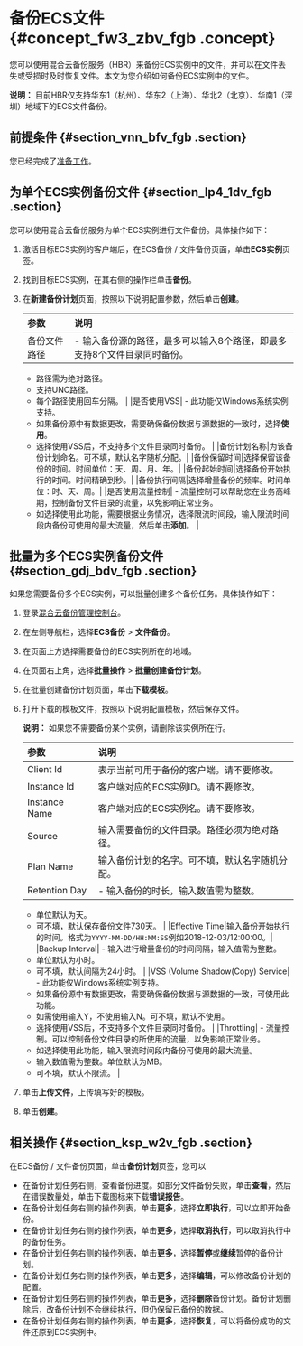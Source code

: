 # 备份ECS文件 {#concept_fw3_zbv_fgb .concept}

您可以使用混合云备份服务（HBR）来备份ECS实例中的文件，并可以在文件丢失或受损时及时恢复文件。本文为您介绍如何备份ECS实例中的文件。

**说明：** 目前HBR仅支持华东1（杭州）、华东2（上海）、华北2（北京）、华南1（深圳）地域下的ECS文件备份。

## 前提条件 {#section_vnn_bfv_fgb .section}

您已经完成了[准备工作](intl.zh-CN/ECS备份教程/文件备份/准备工作.md)。

## 为单个ECS实例备份文件 {#section_lp4_1dv_fgb .section}

您可以使用混合云备份服务为单个ECS实例进行文件备份。具体操作如下：

1.  激活目标ECS实例的客户端后，在ECS备份 / 文件备份页面，单击**ECS实例**页签。
2.  找到目标ECS实例，在其右侧的操作栏单击**备份**。
3.  在**新建备份计划**页面，按照以下说明配置参数，然后单击**创建**。

    |参数|说明|
    |:-|:-|
    |备份文件路径|     -   输入备份源的路径，最多可以输入8个路径，即最多支持8个文件目录同时备份。
    -   路径需为绝对路径。
    -   支持UNC路径。
    -   每个路径使用回车分隔。
 |
    |是否使用VSS|     -   此功能仅Windows系统实例支持。
    -   如果备份源中有数据更改，需要确保备份数据与源数据的一致时，选择**使用**。
    -   选择使用VSS后，不支持多个文件目录同时备份。
 |
    |备份计划名称|为该备份计划命名。可不填，默认名字随机分配。|
    |备份保留时间|选择保留该备份的时间。时间单位：天、周、月、年。|
    |备份起始时间|选择备份开始执行的时间。时间精确到秒。|
    |备份执行间隔|选择增量备份的频率。时间单位：时、天、周。|
    |是否使用流量控制|     -   流量控制可以帮助您在业务高峰期，控制备份文件目录的流量，以免影响正常业务。
    -   如选择使用此功能，需要根据业务情况，选择限流时间段，输入限流时间段内备份可使用的最大流量，然后单击**添加**。
 |


## 批量为多个ECS实例备份文件 {#section_gdj_bdv_fgb .section}

如果您需要备份多个ECS实例，可以批量创建多个备份任务。具体操作如下：

1.  登录[混合云备份管理控制台](https://hbr.console.aliyun.com)。
2.  在左侧导航栏，选择**ECS备份** \> **文件备份**。
3.  在页面上方选择需要备份的ECS实例所在的地域。
4.  在页面右上角，选择**批量操作** \> **批量创建备份计划**。
5.  在批量创建备份计划页面，单击**下载模板**。
6.  打开下载的模板文件，按照以下说明配置模板，然后保存文件。

    **说明：** 如果您不需要备份某个实例，请删除该实例所在行。

    |参数|说明|
    |:-|:-|
    |Client Id|表示当前可用于备份的客户端。请不要修改。|
    |Instance Id|客户端对应的ECS实例ID。请不要修改。|
    |Instance Name|客户端对应的ECS实例名。请不要修改。|
    |Source|输入需要备份的文件目录。路径必须为绝对路径。|
    |Plan Name|输入备份计划的名字。可不填，默认名字随机分配。|
    |Retention Day|     -   输入备份的时长，输入数值需为整数。
    -   单位默认为天。
    -   可不填，默认保存备份文件730天。
 |
    |Effective Time|输入备份开始执行的时间。格式为`YYYY-MM-DD/HH:MM:SS`例如2018-12-03/12:00:00。|
    |Backup Interval|     -   输入进行增量备份的时间间隔，输入值需为整数。
    -   单位默认为小时。
    -   可不填，默认间隔为24小时。
 |
    |VSS \(Volume Shadow\(Copy\) Service|     -   此功能仅Windows系统实例支持。
    -   如果备份源中有数据更改，需要确保备份数据与源数据的一致，可使用此功能。
    -   如需使用输入Y，不使用输入N。可不填，默认不使用。
    -   选择使用VSS后，不支持多个文件目录同时备份。
 |
    |Throttling|     -   流量控制。可以控制备份文件目录的所使用的流量，以免影响正常业务。
    -   如选择使用此功能，输入限流时间段内备份可使用的最大流量。
    -   输入数值需为整数。单位默认为MB。
    -   可不填，默认不限流。
 |

7.  单击**上传文件**，上传填写好的模板。
8.  单击**创建**。

## 相关操作 {#section_ksp_w2v_fgb .section}

在ECS备份 / 文件备份页面，单击**备份计划**页签，您可以

-   在备份计划任务右侧，查看备份进度。如部分文件备份失败，单击**查看**，然后在错误数量处，单击下载图标来下载**错误报告**。
-   在备份计划任务右侧的操作列表，单击**更多**，选择**立即执行**，可以立即开始备份。
-   在备份计划任务右侧的操作列表，单击**更多**，选择**取消执行**，可以取消执行中的备份任务。
-   在备份计划任务右侧的操作列表，单击**更多**，选择**暂停**或**继续**暂停的备份计划。
-   在备份计划任务右侧的操作列表，单击**更多**，选择**编辑**，可以修改备份计划的配置。
-   在备份计划任务右侧的操作列表，单击**更多**，选择**删除**备份计划。备份计划删除后，改备份计划不会继续执行，但仍保留已备份的数据。
-   在备份计划任务右侧的操作列表，单击**更多**，选择**恢复**，可以将备份成功的文件还原到ECS实例中。

